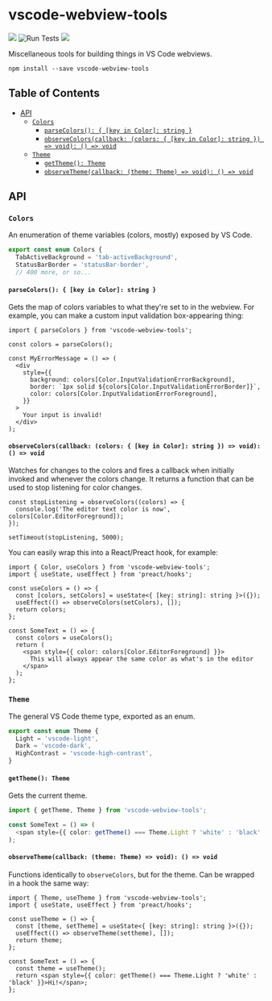 # vscode-webview-tools

[![](https://badgen.net/bundlephobia/minzip/vscode-webview-tools)](https://bundlephobia.com/result?p=vscode-webview-tools) ![Run Tests](https://github.com/connor4312/vscode-webview-tools/workflows/Run%20Tests/badge.svg) ![](https://img.shields.io/badge/dependencies-none-green)

Miscellaneous tools for building things in VS Code webviews.

```
npm install --save vscode-webview-tools
```

## Table of Contents

- [API](#api)
  - [`Colors`](#colors)
    - [`parseColors(): { [key in Color]: string }`](#parsecolors--key-in-color-string-)
    - [`observeColors(callback: (colors: { [key in Color]: string }) => void): () => void`](#observecolorscallback-colors--key-in-color-string---void---void)
  - [`Theme`](#theme)
    - [`getTheme(): Theme`](#gettheme-theme)
    - [`observeTheme(callback: (theme: Theme) => void): () => void`](#observethemecallback-theme-theme--void---void)

## API

### `Colors`

An enumeration of theme variables (colors, mostly) exposed by VS Code.

```ts
export const enum Colors {
  TabActiveBackground = 'tab-activeBackground',
  StatusBarBorder = 'statusBar-border',
  // 400 more, or so...
```

#### `parseColors(): { [key in Color]: string }`

Gets the map of colors variables to what they're set to in the webview. For example, you can make a custom input validation box-appearing thing:

```tsx
import { parseColors } from 'vscode-webview-tools';

const colors = parseColors();

const MyErrorMessage = () => (
  <div
    style={{
      background: colors[Color.InputValidationErrorBackground],
      border: `1px solid ${colors[Color.InputValidationErrorBorder]}`,
      color: colors[Color.InputValidationErrorForeground],
    }}
  >
    Your input is invalid!
  </div>
);
```

#### `observeColors(callback: (colors: { [key in Color]: string }) => void): () => void`

Watches for changes to the colors and fires a callback when initially invoked and whenever the colors change. It returns a function that can be used to stop listening for color changes.

```tsx
const stopListening = observeColors((colors) => {
  console.log('The editor text color is now', colors[Color.EditorForeground]);
});

setTimeout(stopListening, 5000);
```

You can easily wrap this into a React/Preact hook, for example:

```tsx
import { Color, useColors } from 'vscode-webview-tools';
import { useState, useEffect } from 'preact/hooks';

const useColors = () => {
  const [colors, setColors] = useState<{ [key: string]: string }>({});
  useEffect(() => observeColors(setColors), []);
  return colors;
};

const SomeText = () => {
  const colors = useColors();
  return (
    <span style={{ color: colors[Color.EditorForeground] }}>
      This will always appear the same color as what's in the editor
    </span>
  );
};
```

### `Theme`

The general VS Code theme type, exported as an enum.

```ts
export const enum Theme {
  Light = 'vscode-light',
  Dark = 'vscode-dark',
  HighContrast = 'vscode-high-contrast',
}
```

#### `getTheme(): Theme`

Gets the current theme.

```ts
import { getTheme, Theme } from 'vscode-webview-tools';

const SomeText = () => (
  <span style={{ color: getTheme() === Theme.Light ? 'white' : 'black' }}>Hi!</span>
);
```

#### `observeTheme(callback: (theme: Theme) => void): () => void`

Functions identically to `observeColors`, but for the theme. Can be wrapped in a hook the same way:

```tsx
import { Theme, useTheme } from 'vscode-webview-tools';
import { useState, useEffect } from 'preact/hooks';

const useTheme = () => {
  const [theme, setTheme] = useState<{ [key: string]: string }>({});
  useEffect(() => observeTheme(settheme), []);
  return theme;
};

const SomeText = () => {
  const theme = useTheme();
  return <span style={{ color: getTheme() === Theme.Light ? 'white' : 'black' }}>Hi!</span>;
};
```
